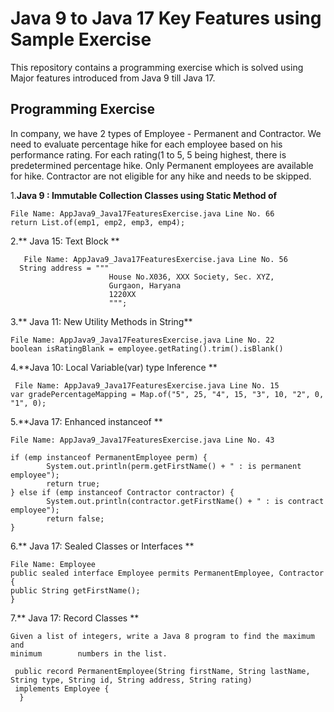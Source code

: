 # Java 9 to Java 17 Key Features using Sample Exercise

This repository contains a programming exercise which is solved using Major features introduced from Java 9 till Java 17.

## Programming Exercise

In company, we have 2 types of Employee - Permanent and Contractor. We need to evaluate percentage hike for each employee based on his performance rating. For each rating(1 to 5, 5 being highest, there is predetermined percentage hike. Only Permanent employees are available for hike. Contractor are not eligible for any hike and needs to be skipped.  
 

1.**Java 9 : Immutable Collection Classes using Static Method of**

    File Name: AppJava9_Java17FeaturesExercise.java Line No. 66  
    return List.of(emp1, emp2, emp3, emp4);

2.** Java 15: Text Block **

	   File Name: AppJava9_Java17FeaturesExercise.java Line No. 56
      String address = """
				          House No.X036, XXX Society, Sec. XYZ,
				          Gurgaon, Haryana
				          1220XX
				          """;

3.** Java 11: New Utility Methods in String**

    File Name: AppJava9_Java17FeaturesExercise.java Line No. 22
    boolean isRatingBlank = employee.getRating().trim().isBlank()

4.**Java 10: Local Variable(var) type Inference **

	 File Name: AppJava9_Java17FeaturesExercise.java Line No. 15   
    var gradePercentageMapping = Map.of("5", 25, "4", 15, "3", 10, "2", 0, "1", 0);

5.**Java 17: Enhanced instanceof **

    File Name: AppJava9_Java17FeaturesExercise.java Line No. 43
    
    if (emp instanceof PermanentEmployee perm) {
			System.out.println(perm.getFirstName() + " : is permanent employee");
			return true;
	} else if (emp instanceof Contractor contractor) {
			System.out.println(contractor.getFirstName() + " : is contract employee");
			return false;
	}

6.** Java 17: Sealed Classes or Interfaces **

	File Name: Employee
    public sealed interface Employee permits PermanentEmployee, Contractor {
    public String getFirstName();
    }

7.** Java 17: Record Classes **

    Given a list of integers, write a Java 8 program to find the maximum and 
    minimum        numbers in the list.
    
     public record PermanentEmployee(String firstName, String lastName, String type, String id, String address, String rating) 
     implements Employee {
	  }